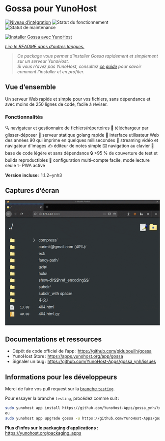 <!--
Nota bene : ce README est automatiquement généré par <https://github.com/YunoHost/apps/tree/master/tools/readme_generator>
Il NE doit PAS être modifié à la main.
-->

# Gossa pour YunoHost

[![Niveau d’intégration](https://apps.yunohost.org/badge/integration/gossa)](https://ci-apps.yunohost.org/ci/apps/gossa/)
![Statut du fonctionnement](https://apps.yunohost.org/badge/state/gossa)
![Statut de maintenance](https://apps.yunohost.org/badge/maintained/gossa)

[![Installer Gossa avec YunoHost](https://install-app.yunohost.org/install-with-yunohost.svg)](https://install-app.yunohost.org/?app=gossa)

*[Lire le README dans d'autres langues.](./ALL_README.md)*

> *Ce package vous permet d’installer Gossa rapidement et simplement sur un serveur YunoHost.*  
> *Si vous n’avez pas YunoHost, consultez [ce guide](https://yunohost.org/install) pour savoir comment l’installer et en profiter.*

## Vue d’ensemble

Un serveur Web rapide et simple pour vos fichiers, sans dépendance et avec moins de 250 lignes de code, facile à réviser.

### Fonctionnalités

🔍 navigateur et gestionnaire de fichiers/répertoires
📩 téléchargeur par glisser-déposer
🥂 serveur statique golang rapide
💾 interface utilisateur Web des années 90 qui imprime en quelques millisecondes
📸 streaming vidéo et navigateur d'images
✍️ éditeur de notes simple
⌨️ navigation au clavier
🚀 base de code légère et sans dépendance
🔒 >95 % de couverture de test et builds reproductibles
💑 configuration multi-compte facile, mode lecture seule
✨ PWA activé

**Version incluse :** 1.1.2~ynh3

## Captures d’écran

![Capture d’écran de Gossa](./doc/screenshots/screenshot.png)

## Documentations et ressources

- Dépôt de code officiel de l’app : <https://github.com/pldubouilh/gossa>
- YunoHost Store : <https://apps.yunohost.org/app/gossa>
- Signaler un bug : <https://github.com/YunoHost-Apps/gossa_ynh/issues>

## Informations pour les développeurs

Merci de faire vos pull request sur la [branche `testing`](https://github.com/YunoHost-Apps/gossa_ynh/tree/testing).

Pour essayer la branche `testing`, procédez comme suit :

```bash
sudo yunohost app install https://github.com/YunoHost-Apps/gossa_ynh/tree/testing --debug
ou
sudo yunohost app upgrade gossa -u https://github.com/YunoHost-Apps/gossa_ynh/tree/testing --debug
```

**Plus d’infos sur le packaging d’applications :** <https://yunohost.org/packaging_apps>
